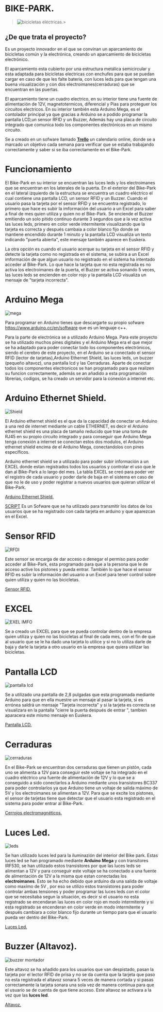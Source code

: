 # BIKE-PARK.
> ![bicicletas eléctricas. ](https://i.ibb.co/vd05wTK/latigo.png)> 
## ¿De que trata el proyecto?
Es un proyecto innovador en el que se convinan un  aparcamiento de bicicletas común y la electrónica, creando un aparcamiento de bicicletas electrónico. 


El aparcamiento esta cubierto por una estructura metálica semicircular y esta adaptada para  bicicletas electricas con  enchufes para que se puedan cargar en caso de que les falte bateria, con luces leds para que tengan una buena visualización y con dos electroimanes(cerraduras) que se encuentran en las puertas.



El aparcamiento tiene un cuadro electrico, en su interior tiene una fuente de alimentación de 12V, magnetotermicos, diferencial y Pias para proteguer los circuitos electricos. En su interior también esta  Arduino Mega, es el contolador principal ya que gracias a Arduino se a podido programar la pantalla LCD,un sensor RFID y un Buzzer, Además hay una placa de circuito integrado que comunica todo los componentes electrónicos en un mismo circuito.



Se a creado en un sofware llamado **[Trello](https://trello.com/b/LMd40IME/aparcabicis)** un calendario online, donde se a marcado un objetivo cada semana para verificar que se estaba trabajando correctamente y saber si se iba correctamente en el Bike-Park.


# Funcionamiento 

El Bike-Park en su interior se encuentran las luces leds y los electroimanes que se encuentran en los laterales de la puerta. En el exterior del Bike-Park en el lateral izquierdo de la estructura se encuentra un cuadro eléctrico el cual contiene una pantalla LCD, un sensor RFID y un Buzzer.
Cuando el usuario pasa la tarjeta por el sensor RFID y se encuentra registrado, lo primero que hace es subir la imformación del usuario a un Excel para saber a final de mes quien utiliza y quien no el Bike-Park. Se enciende el Buzzer emitiendo un solo pitido continuo durante 3 segundos que a la vez activa las luces leds, primero en color verde intermitente visualizando que la tarjeta es correcta y después cambaia a color blanco fijo donde se mantiene encendido durante 1 minuto y la pantalla LCD visualiza un texto indicando "puerta abierta", este mensaje también aparece en Euskera.

La otra opción es cuando el usuario acerque su tarjeta en el sensor RFID  y detecte la tarjeta como no registrada en el sistema, se subira a un Excel imformación de que algun usuario no registrado en el sistema ha intentado acceder al Bike-Park. Lo que hace la tarjeta que no esta registrada es no activa los electroimanes de la puerta, el Buzzer se activa sonando 5 veces, las luces leds se encienden en color rojo y la pantalla LCD visualiza un mensaje de "tarjeta incorrecta".



# Arduino Mega
![mega](https://i.ibb.co/dBnq7BY/mm.png) 

Para programar en Arduino tienes que descargarte su propio sofware https://www.arduino.cc/en/software  que es un lenguaje c++.


 Para la parte de electrónica se a utilizado Arduino Mega. Para este proyecto se ha utilizado muchos pines digitales y el Arduino Mega era el que mejor se ha adaptado para poder conectar todo los componentes electrónicos, siendo  el cerebro de este proyecto, en el Arduino se a conectado el sensor RFID (lector de tarjetas),Arduino Ethernet Shield, las luces leds, un buzzer (pequeño altavoz), una pantalla lcd y las Cerraduras. Aparte de conectar todos los componentes electronicos se han programado para que realizen su funcion correctamente, además se an añadido a esta programación librerias, codigos, se ha creado un servidor para la conexión a internet etc.
 
 
 # Arduino Ethernet Shield.

![Shield](https://i.ibb.co/Hqt1dKT/interrr.png)


El Arduino ethernet shield es el que da la capacidad de conectar un Arduino a una red de internet mediante un cable ETHERNET, es decir el Arduino ethernet shield es una placa de tamaño reducido que trae una toma de RJ45 en su propio circuito integrado y para conseguir que Arduino Mega tenga conexión a internet se conectan estos dos modulos, el Arduino ethernet shield encima de el Arduino Mega, conectandolos con pines específicos.


 Arduino ethernet shield se a utilizado para poder subir información a un EXCEL donde estan registrados todos los usuarios y controlar el uso que le dan al Bike-Park a lo largo del mes.
La tabla EXCEL se creó para poder ver el registro de cada usuario y poder darle de baja en el sistema en caso de que no le de uso y poder registrar a nuevos usuarios que quieran utilizar el Bike-Park.

[Arduino Ethernet Shield.](https://www.amazon.es/Girasol-Ethernet-Arduino-R3-Mega-2560-1280-A057/dp/B00HG82V1A/ref=asc_df_B00HG82V1A/?tag=googshopes-21&linkCode=df0&hvadid=82853727250&hvpos=&hvnetw=g&hvrand=6687566675366269954&hvpone=&hvptwo=&hvqmt=&hvdev=c&hvdvcmdl=&hvlocint=&hvlocphy=1005530&hvtargid=pla-124952602620&psc=1)


[SCRIPT](https://script.google.com/u/1/home/projects/1AHv-A95fr-WKhxJjRaKxP7JcMDadVkK7agKZwLtyXLvbldq81C3BFrr_/edit) Es un Sofware que se ha utilizado para transmitir los datos de los usuarios que se ha registrado con cada tarjeta en arduino y que aparezcan en el Excel.


# Sensor RFID


![RFDI](https://i.ibb.co/DD0LMzQ/interrr.png)

Este sensor se encarga de dar acceso o denegar el permiso para poder acceder al Bike-Park, esta programado para que a la persona que le de acceso active los pistones y pueda entrar.
También lo que hace el sensor RFID  es subir la información del usuario a un Excel  para tener control sobre quien utiliza y quien no las bicicletas.

[Sensor RFID.](https://www.amazon.es/azdelivery-RC522-RFID-Arduino-Raspberry-Inclus/dp/B074S8MRQ7/ref=sr_1_12?__mk_es_ES=%C3%85M%C3%85%C5%BD%C3%95%C3%91&dchild=1&keywords=rfid&qid=1611648731&sr=8-12)


# EXCEL

![EXEL IMFO](https://i.ibb.co/X29HnxB/pl.png)

Se a creado un EXCEL para que se pueda controlar dentro de la empresa quien utiliza y quien no las bicicletas al final de cada mes, con el fin de que al usuario que se le ha dado una tarjeta lo utilice y si no lo utiliza darle de baja y darle la tarjeta a otro usuario en la empresa que quiera utilizar las bicicletas.
 
 
# Pantalla LCD
![pantalla lcd](https://i.ibb.co/7V59yFr/mm.png)


Se a utilizado una pantalla de 2,8 pulgadas que esta programada mediante Arduino para que en ella muestre un mensaje al pasar la tarjeta, si es errónea saldrá un mensaje "Tarjeta incorrecta" y si la tarjeta es correcta se visualizara en la pantalla "cierre la puerta después de entrar ", tambien aparacera este mismo mensaje en Euskera.

[Pantalla LCD.](https://www.amazon.es/gp/product/B07MXH92RL/ref=ppx_yo_dt_b_asin_title_o06_s00?ie=UTF8&psc=1)


# Cerraduras

![cerraduras](https://i.ibb.co/Cz8R4JH/mm.png)

En el Bike-Park se encuentran dos cerraduras que tienen un pistón, cada uno se alimenta a 12V para conseguir este voltaje se ha integrado en el cuadro eléctrico una fuente de alimentación de 12V y lo que se a conseguido a sido conectarlos a Arduino mediante unos transistores BC337 para poder controlarlos ya que Arduino tiene un voltaje de salida máximo de 5V y los electroimanes se alimentan a 12V. Para que se excite los pistones, el sensor de tarjetas tiene que detectar que el usuario esta registrado en el sistema para poder entrar al Bike-Park.

[Cerrojos electromagnéticos.](https://www.nafsa.es/productos/cerrojos-seguridad-electromagneticos/cu20cpb/)


# Luces Led.

![leds](https://i.ibb.co/kXGhHLR/led.png)

Se han utilizado luces led para la iluminazión del interior del Bike park.
Estas luces led se han programado mediante **Arduino** **Mega** y con transitores IRF530, se han utilizado estos transistores por que las luces leds se alimentan a 12V y para conseguir este voltaje se ha conectado a una fuente de alimentación de 12V a la misma que estan conectadas los **electroimanes**. Esto se ha echo debido que arduino da una salida de voltaje como maximo de 5V , por eso se utilizo estos transistores para poder controlar ambas tensiones y poder programar las luces leds con el color que se necesitaba segun la situación, es decir si el usuario no esta registrado se encendaran las luces en color rojo en modo intermitente y si esta registrado se encenderan en color verde en modo intermitente y después cambiara a color blanco fijo durante un tiempo para que el usuario pueda ver dentro del Bike-Park.

[Luces Led.](https://www.efectoled.com/es/comprar-tiras-led-monocolor/60-tira-led-12v-dc-smd5050-60ledm-5m-rgb-ip65.html?)


# Buzzer (Altavoz).


![buzzer montador](https://i.ibb.co/hdFr4gq/buzzer-final.png)

Este altavoz se ha añadido para los usuarios que van despistado, pasan la tarjeta por el lector RFID de prisa y no se da cuenta que la tarjeta que paso no esta registrada el altavoz sonara 5 veces de manera cortada y si pasas correctamente la tarjeta sonara una sola vez de manera continua para que el usuario se de cuenta de que tiene acceso.
Este altavoz se activara a la vez que las **luces led**.

[Altavoz.](https://www.digikey.es/product-detail/es/murata-electronics/PKM22EPPH2001-B0/490-4691-ND/1219322?utm_adgroup=Alarms%2C%20Buzzers%2C%20and%20Sirens&utm_source=google&utm_medium=cpc&utm_campaign=Shopping_Product_Audio%20Products&utm_term=&productid=1219322&gclid=CjwKCAiAoOz-BRBdEiwAyuvA6zgxQUegh7BL6GhSCe8hY-i_EjmltysM9wPGEdsBY-yMeewsGVh59xoCWakQAvD_BwE)


